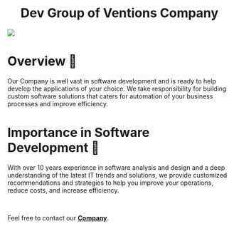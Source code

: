 <h1 align= "center">Dev Group of Ventions Company</h1>
</p>
<img src="https://i.ibb.co/Z629YGqL/1737995409318.jpg"></img>

<h1>Overview 🚀</h1>
<p>Our Company is well vast in software development and is ready to help develop the applications of your choice.
We take responsibility for building custom software solutions that caters for automation of your business processes and improve efficiency.

<h1>Importance in Software Development 🎯</h1>
<p>With over 10 years experience in software analysis and design and a deep understanding of the latest IT trends and solutions, we provide customized recommendations and strategies to help you improve your operations, reduce costs, and increase efficiency.</p>
<br>
<p>Feel free to contact our <a href="mailto:info@gglab.com" target="_blank"><strong>Company</strong></a>.</p>
